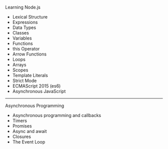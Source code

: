 Learning Node.js

- Lexical Structure
- Expressions
- Data Types
- Classes
- Variables
- Functions
- this Operator
- Arrow Functions
- Loops
- Arrays
- Scopes
- Template Literals
- Strict Mode
- ECMAScript 2015 (es6)
- Asynchronous JavaScript

---

Asynchronous Programming

- Asynchronous programming and callbacks
- Timers
- Promises
- Async and await
- Closures
- The Event Loop

